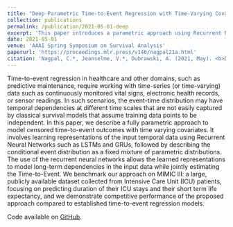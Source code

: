 ```yaml
---
title: "Deep Parametric Time-to-Event Regression with Time-Varying Covariates"
collection: publications
permalink: /publication/2021-05-01-deep
excerpt: 'This paper introduces a parametric approach using Recurrent Neural Networks (RNNs) to model censored time-to-event outcomes with time-varying covariates, demonstrating its competitive performance in predicting ICU stay durations and short-term life expectancy compared to traditional time-to-event regression models on MIMIC III.'
date: 2021-05-01
venue: 'AAAI Spring Symposium on Survival Analysis'
paperurl: 'https://proceedings.mlr.press/v146/nagpal21a.html'
citation: 'Nagpal, C.*, Jeanselme, V.*, Dubrawski, A. (2021, May). <b>Deep parametric time-to-event regression with time-varying covariates</b>. In <i>Survival Prediction-Algorithms, Challenges and Applications (pp. 184-193). PMLR</i>.'
---
```

Time-to-event regression in healthcare and other domains, such as predictive maintenance, require working with time-series (or time-varying) data such as continuously monitored vital signs, electronic health records, or sensor readings. In such scenarios, the event-time distribution may have temporal dependencies at different time scales that are not easily captured by classical survival models that assume training data points to be independent. In this paper, we describe a fully parametric approach to model censored time-to-event outcomes with time varying covariates. It involves learning representations of the input temporal data using Recurrent Neural Networks such as LSTMs and GRUs, followed by describing the conditional event distribution as a fixed mixture of parametric distributions. The use of the recurrent neural networks allows the learned representations to model long-term dependencies in the input data while jointly estimating the Time-to-Event. We benchmark our approach on MIMIC III: a large, publicly available dataset collected from Intensive Care Unit (ICU) patients, focusing on predicting duration of their ICU stays and their short term life expectancy, and we demonstrate competitive performance of the proposed approach compared to established time-to-event regression models.

Code available on [GitHub](https://github.com/autonlab/auton-survival).